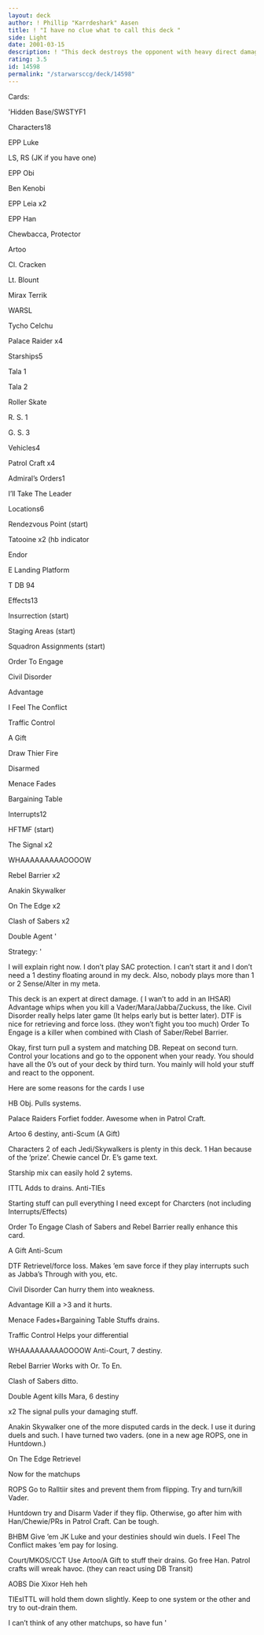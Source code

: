 ```yaml
---
layout: deck
author: ! Phillip "Karrdeshark" Aasen
title: ! "I have no clue what to call this deck "
side: Light
date: 2001-03-15
description: ! "This deck destroys the opponent with heavy direct damage.  It is 8-1 verses a variety of decks.  Lost to an MKOS.  ( I lost A Gift on their first drain)"
rating: 3.5
id: 14598
permalink: "/starwarsccg/deck/14598"
---
```

Cards: 

'Hidden Base/SWSTYF1


Characters18

EPP Luke

LS, RS (JK if you have one)

EPP Obi

Ben Kenobi

EPP Leia x2

EPP Han

Chewbacca, Protector

Artoo

Cl. Cracken 

Lt. Blount

Mirax Terrik

WARSL

Tycho Celchu

Palace Raider x4


Starships5

Tala 1

Tala 2

Roller Skate

R. S. 1

G. S. 3


Vehicles4

Patrol Craft x4


Admiral’s Orders1

I’ll Take The Leader


Locations6

Rendezvous Point (start)

Tatooine x2 (hb indicator

Endor

E Landing Platform

T DB 94


Effects13

Insurrection (start)

Staging Areas (start)

Squadron Assignments (start)

Order To Engage

Civil Disorder

Advantage

I Feel The Conflict

Traffic Control

A Gift

Draw Thier Fire

Disarmed

Menace Fades

Bargaining Table


Interrupts12

HFTMF (start)

The Signal x2

WHAAAAAAAAAOOOOW 

Rebel Barrier x2

Anakin Skywalker

On The Edge x2

Clash of Sabers x2

Double Agent '

Strategy: '

I will explain right now.  I don’t play SAC protection.  I can’t start it and I don’t need a 1 destiny floating around in my deck.  Also, nobody plays more than 1 or 2 Sense/Alter in my meta.

This deck is an expert at direct damage.  ( I wan’t to add in an IHSAR)  Advantage whips when you kill a Vader/Mara/Jabba/Zuckuss, the like.  Civil Disorder really helps later game (It helps early but is better later). DTF is nice for retrieving and force loss.  (they won’t fight you too much)  Order To Engage is a killer when combined with Clash of Saber/Rebel Barrier. 

Okay, first turn pull a system and matching DB. Repeat on second turn.  Control your locations and go to the opponent when your ready. You should have all the 0’s out of your deck by third turn.  You mainly will hold your stuff and react to the opponent.  

Here are some reasons for the cards I use 


HB Obj.  Pulls systems.


Palace Raiders Forfiet fodder.  Awesome when in Patrol Craft.


Artoo 6 destiny, anti-Scum (A Gift)


Characters 2 of each Jedi/Skywalkers is plenty in this deck.  1 Han  because of the ’prize’.  Chewie cancel Dr. E’s game text.


Starship mix can easily hold 2 sytems.


ITTL Adds to drains.  Anti-TIEs


Starting stuff can pull everything I need except for Charcters (not including Interrupts/Effects)


Order To Engage Clash of Sabers and Rebel Barrier really enhance this card.


A Gift Anti-Scum


DTF Retrievel/force loss.  Makes ’em save force if they play interrupts such as Jabba’s Through with you, etc.


Civil Disorder Can hurry them into weakness.


Advantage Kill a >3 and it hurts.


Menace Fades+Bargaining Table Stuffs drains.


Traffic Control Helps your differential


WHAAAAAAAAAOOOOW Anti-Court, 7 destiny.


Rebel Barrier Works with Or. To En.


Clash of Sabers ditto.


Double Agent kills Mara, 6 destiny


x2 The signal pulls your damaging stuff.


Anakin Skywalker one of the more disputed cards in the deck.  I use it during duels and such.  I have turned two vaders. (one in a new age ROPS, one in Huntdown.)


On The Edge  Retrievel



Now for the matchups 


ROPS Go to Ralltiir sites and prevent them from flipping.  Try and turn/kill Vader.


Huntdown try and Disarm Vader if they flip.  Otherwise, go after him with Han/Chewie/PRs in Patrol Craft.  Can be tough.


BHBM Give ’em JK Luke and your destinies should win duels.  I Feel The Conflict makes ’em pay for losing.


Court/MKOS/CCT Use Artoo/A Gift to stuff their drains.  Go free Han.  Patrol crafts will wreak havoc. (they can react using DB Transit) 


AOBS Die Xixor   Heh heh


TIEsITTL will hold them down slightly.  Keep to one system or the other and try to out-drain them.


I can’t think of any other matchups, so have fun '
